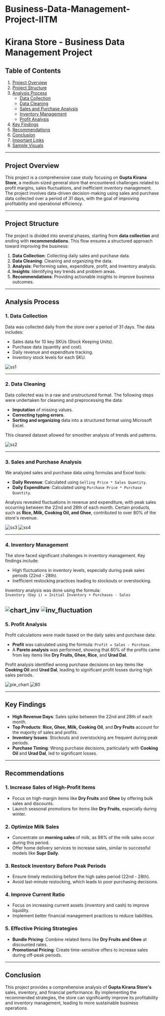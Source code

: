 # Business-Data-Management-Project-IITM
# Kirana Store - Business Data Management Project

## Table of Contents

1. [Project Overview](#project-overview)
2. [Project Structure](#project-structure)
3. [Analysis Process](#analysis-process)
   - [Data Collection](#data-collection)
   - [Data Cleaning](#data-cleaning)
   - [Sales and Purchase Analysis](#sales-and-purchase-analysis)
   - [Inventory Management](#inventory-management)
   - [Profit Analysis](#profit-analysis)
4. [Key Findings](#key-findings)
5. [Recommendations](#recommendations)
6. [Conclusion](#conclusion)
7. [Important Links](#important-links)
8. [Sample Visuals](#sample-visuals)

---

## Project Overview

This project is a comprehensive case study focusing on **Gupta Kirana Store**, a medium-sized general store that encountered challenges related to profit margins, sales fluctuations, and inefficient inventory management. The project involves data-driven decision-making using sales and purchase data collected over a period of 31 days, with the goal of improving profitability and operational efficiency.

---

## Project Structure

The project is divided into several phases, starting from **data collection** and ending with **recommendations**. This flow ensures a structured approach toward improving the business:

1. **Data Collection**: Collecting daily sales and purchase data.
2. **Data Cleaning**: Cleaning and organizing the data.
3. **Analysis**: Performing sales, expenditure, profit, and inventory analysis.
4. **Insights**: Identifying key trends and problem areas.
5. **Recommendations**: Providing actionable insights to improve business outcomes.

---

## Analysis Process

### 1. Data Collection

Data was collected daily from the store over a period of 31 days. The data includes:

- Sales data for 10 key SKUs (Stock Keeping Units).
- Purchase data (quantity and cost).
- Daily revenue and expenditure tracking.
- Inventory stock levels for each SKU.

![ss1](./images/ss1.png)

---

### 2. Data Cleaning

Data collected was in a raw and unstructured format. The following steps were undertaken for cleaning and preprocessing the data:

- **Imputation** of missing values.
- **Correcting typing errors**.
- **Sorting and organizing** data into a structured format using Microsoft Excel.

This cleaned dataset allowed for smoother analysis of trends and patterns.

![ss2](./images/ss2.png)

---

### 3. Sales and Purchase Analysis

We analyzed sales and purchase data using formulas and Excel tools:

- **Daily Revenue**: Calculated using `Selling Price * Sales Quantity`.
- **Daily Expenditure**: Calculated using `Purchase Price * Purchase Quantity`.

Analysis revealed fluctuations in revenue and expenditure, with peak sales occurring between the 22nd and 28th of each month. Certain products, such as **Rice, Milk, Cooking Oil, and Ghee**, contributed to over 80% of the store's revenue.


![ss3](./images/ss3.png) ![ss4](./images/ss4.png)

---

### 4. Inventory Management

The store faced significant challenges in inventory management. Key findings include:

- High fluctuations in inventory levels, especially during peak sales periods (22nd - 28th).
- Inefficient restocking practices leading to stockouts or overstocking.

Inventory analysis was done using the formula:  
`Inventory (Day i) = Initial Inventory + Purchases - Sales`

![chart_inv](./images/chart_inv.png)
![inv_fluctuation](./images/inv_fluctuation.png)
---

### 5. Profit Analysis

Profit calculations were made based on the daily sales and purchase data:

- **Profit** was calculated using the formula: `Profit = Sales - Purchase`.
- A **Pareto analysis** was performed, showing that 80% of the profits came from key items like **Dry Fruits, Ghee, Rice**, and **Urad Dal**.

Profit analysis identified wrong purchase decisions on key items like **Cooking Oil** and **Urad Dal**, leading to significant profit losses during high sales periods.

![pie_chart](./images/pie_chart.png)
![80](./images/80.png)

---

## Key Findings

- **High Revenue Days**: Sales spike between the 22nd and 28th of each month.
- **Top Products**: **Rice, Ghee, Milk, Cooking Oil**, and **Dry Fruits** account for the majority of sales and profits.
- **Inventory Issues**: Stockouts and overstocking are frequent during peak periods.
- **Purchase Timing**: Wrong purchase decisions, particularly with **Cooking Oil** and **Urad Dal**, led to significant losses.

---

## Recommendations

### 1. Increase Sales of High-Profit Items

- Focus on high-margin items like **Dry Fruits** and **Ghee** by offering bulk sales and discounts.
- Launch seasonal promotions for items like **Dry Fruits**, especially during winter.

### 2. Optimize Milk Sales

- Concentrate on **morning sales** of milk, as 98% of the milk sales occur during this period.
- Offer home delivery services to increase sales, similar to successful models like **Supr Daily**.

### 3. Restock Inventory Before Peak Periods

- Ensure timely restocking before the high sales period (22nd - 28th).
- Avoid last-minute restocking, which leads to poor purchasing decisions.

### 4. Improve Current Ratio

- Focus on increasing current assets (inventory and cash) to improve liquidity.
- Implement better financial management practices to reduce liabilities.

### 5. Effective Pricing Strategies

- **Bundle Pricing**: Combine related items like **Dry Fruits and Ghee** at discounted rates.
- **Promotional Pricing**: Create time-sensitive offers to increase sales during off-peak periods.

---

## Conclusion

This project provides a comprehensive analysis of **Gupta Kirana Store's** sales, inventory, and financial performance. By implementing the recommended strategies, the store can significantly improve its profitability and inventory management, leading to more sustainable business operations.
